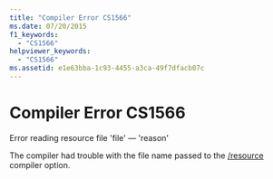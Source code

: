 ```yaml
---
title: "Compiler Error CS1566"
ms.date: 07/20/2015
f1_keywords: 
  - "CS1566"
helpviewer_keywords: 
  - "CS1566"
ms.assetid: e1e63bba-1c93-4455-a3ca-49f7dfacb07c
---
```

# Compiler Error CS1566
Error reading resource file 'file' — 'reason'  
  
 The compiler had trouble with the file name passed to the [/resource](../../csharp/language-reference/compiler-options/resource-compiler-option.md) compiler option.
